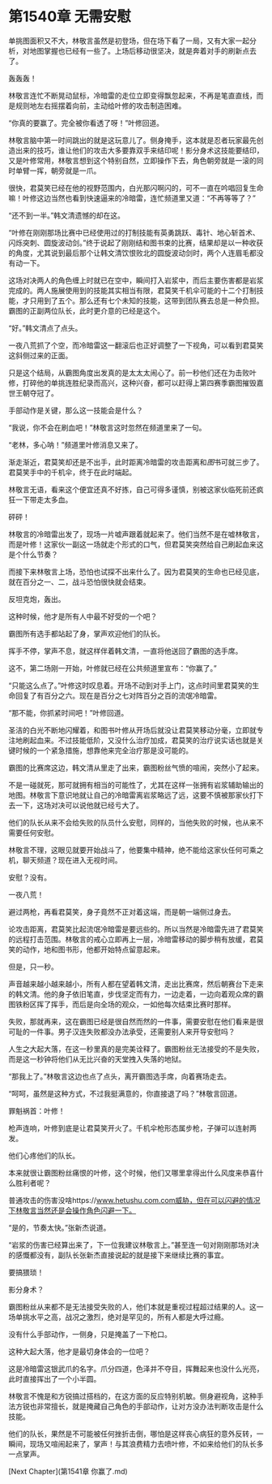 # 第1540章 无需安慰

单挑图面积又不大，林敬言虽然是初登场，但在场下看了一局，又有大家一起分析，对地图掌握也已经有一些了。上场后移动很坚决，就是奔着对手的刷新点去了。

轰轰轰！

林敬言连忙不断晃动鼠标，冷暗雷的走位立即变得飘忽起来，不再是笔直直线，而是规则地左右摇摆着向前，主动给叶修的攻击制造困难。

“你真的要赢了。完全被你看透了呀！”叶修回道。

林敬言脑中第一时间跳出的就是这玩意儿了。侧身掩手，这本就是忍者玩家最先创造出来的技巧，谁让他们的攻击大多要靠双手来结印呢！影分身术这技能要结印，又是叶修常用，林敬言想到这个特别自然，立即操作下去，角色朝旁就是一滚的同时单臂一挥，朝旁就是一爪。

很快，君莫笑已经在他的视野范围内，白光那闪啊闪的，可不一直在吟唱回复生命嘛！叶修这边当然也看到快速逼来的冷暗雷，连忙频道里又道：“不再等等了？”

“还不到一半。”韩文清遗憾的却在这。

“叶修在刚刚那场比赛中已经使用过的打制技能有英勇跳跃、毒针、地心斩首术、闪烁突刺、圆旋波动剑。”终于说起了刚刚结和图书束的比赛，结果却是以一种收获的角度，尤其说到最后那个让韩文清饮恨败北的圆旋波动剑时，两个人连眉毛都没有动一下。

这场对决两人的角色缠上时就已在空中，瞬间打入岩浆中，而后主要伤害都是岩浆完成的。两人施展使用到的技能其实相当有限，君莫笑千机伞可能的十二个打制技能，才只用到了五个。那么还有七个未知的技能，这带到团队赛去总是一种负担。霸图的正副两位队长，此时更介意的已经是这个。

“好。”韩文清点了点头。

一夜八荒抓了个空，而冷暗雷这一翻滚后也正好调整了一下视角，可以看到君莫笑这斜侧过来的正面。

只是这个结局，从霸图角度出发真的是太太太闹心了。前一秒他们还在为击败叶修，打碎他的单挑连胜纪录而高兴，这种兴奋，都可以赶得上第四赛季霸图摧毁嘉世王朝夺冠了。

手部动作是关键，那么这一技能会是什么？

“我说，你不会在刷血吧！”林敬言这时忽然在频道里来了一句。

“老林，多心呐！”频道里叶修消息又来了。

渐走渐近，君莫笑却还是不出手，此时距离冷暗雷的攻击距离和*图*书可就三步了。君莫笑手中的千机伞，终于在此时端起。

林敬言无语，看来这个便宜还真不好拣，自己可得多谨慎，别被这家伙临死前还疯狂一下带走太多血。

砰砰！

林敬言的冷暗雷出发了，现场一片嘘声跟着就起来了。他们当然不是在嘘林敬言，而是叶修！这家伙一副这一场就走个形式的口气，但君莫笑突然给自己刷起血来这是个什么节奏？

而接下来林敬言上场，恐怕也试探不出来什么了。因为君莫笑的生命也已经见底，就在百分之一、二，战斗恐怕很快就会结束。

反坦克炮，轰出。

这种时候，他才是所有人中最不好受的一个吧？

霸图所有选手都站起了身，掌声欢迎他们的队长。

挥手不停，掌声不息，就这样伴着韩文清，一直将他送回了霸图的选手席。

这不，第二场刚一开始，叶修就已经在公共频道里宣布：“你赢了。”

“只能这么点了。”叶修这时叹息着。开场不动到对手上门，这点时间里君莫笑的生命回复了有百分之六。现在是百分之七对阵百分之百的流氓冷暗雷。

“那不能，你抓紧时间吧！”叶修回道。

圣洁的白光不断地闪耀着，和图书叶修从开场后就没让君莫笑移动分毫，立即就专注地刷起血来。不过技能低阶，又没什么治疗加成，君莫笑的治疗说实话也就是关键时候的一个紧急措施，想靠他来完全治疗那是没可能的。

霸图的比赛席这边，韩文清从里走了出来，霸图粉丝气愤的喧闹，突然小了起来。

不是一碰就死，那可就拥有相当的可能性了，尤其在这样一张拥有岩浆辅助输出的地图。林敬言下意识地就让自己的冷暗雷离岩浆略远了远，这要不慎被那家伙打下去一下，这场对决可以说他就已经亏大了。

他们的队长从来不会给失败的队员什么安慰，同样的，当他失败的时候，也从来不需要任何安慰。

林敬言不理，这眼见就要开始战斗了，他要集中精神，绝不能给这家伙任何可乘之机，聊天频道？现在进入无视时间。

安慰？没有。

一夜八荒！

避过两枪，再看君莫笑，身子竟然不正对着这端，而是朝一端侧过身去。

论攻击距离，君莫笑比起流氓冷暗雷是要远些的。所以当然是冷暗雷先进了君莫笑的远程打击范围。林敬言的戒心立即再上一层，冷暗雷移动的脚步稍有放缓，君莫笑的动作，地和图书形，他都开始特点留意起来。

但是，只一秒。

声音越来越小越来越小，所有人都在望着韩文清，走出比赛席，然后朝赛台下走来的韩文清。他的身子依旧笔直，步伐坚定而有力，一边走着，一边向着观众席的霸图铁粉区挥了挥手，而后是向全场的观众，一如他每次结束比赛时那样。

失败，那就再来，这在霸图已经是很自然而然的一件事，需要安慰在他们看来是很可耻的一件事。男子汉连失败都没办法承受，还需要别人来开导安慰吗？

人生之大起大落，在这一秒里真的是完美诠释了。霸图粉丝无法接受的不是失败，而是这一秒钟将他们从无比兴奋的天堂拽入失落的地狱。

“那我上了。”林敬言这边也点了点头，离开霸图选手席，向着赛场走去。

“呵呵，虽然是这种方式，不过我挺满意的，你直接退了吗？”林敬言回道。

罪魁祸首：叶修！

枪声连响，叶修到底是让君莫笑开火了。千机伞枪形态属步枪，子弹可以连射两发。

他们心疼他们的队长。

本来就很让霸图粉丝痛恨的叶修，这个时候，他们又哪里拿得出什么风度来恭喜什么胜利者呢？

普通攻击的伤害没啥https://www.hetushu.com.com威胁，但在可以闪避的情况下林敬言当然还是会操作角色闪避一下。

“是的，节奏太快。”张新杰说道。

“岩浆的伤害已经算出来了，下一位我建议林敬言上。”甚至连一句对刚刚那场对决的感慨都没有，副队长张新杰直接说起的就是接下来继续比赛的事宜。

要搞猥琐！

影分身术？

霸图粉丝从来都不是无法接受失败的人，他们本就是重视过程超过结果的人。这一场单挑水平之高，战况之激烈，绝对是罕见的，所有人都是大呼过瘾。

没有什么手部动作，一侧身，只是掩盖了一下枪口。

这种大起大落，他才是最切身体会的一位吧？

这是冷暗雷这银武爪的名字。爪分四道，色泽并不夺目，挥舞起来也没什么光亮，此时直接挥出了一个小半圆。

林敬言不愧是和方锐搞过搭档的，在这方面的反应特别机敏。侧身避视角，这种手法方锐也非常擅长，就是掩藏自己角色的手部动作，让对方没办法判断攻击是什么技能。

他们的队长，果然是不可能被任何挫折击倒，哪怕是这样丧心病狂的意外反转，一瞬间，现场又喧闹起来了，掌声！与其浪费精力去喷叶修，不如来给他们的队长多一点掌声。



[Next Chapter](第1541章 你赢了.md)